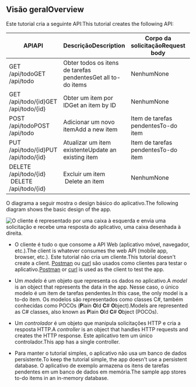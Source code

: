 ## <a name="overview"></a><span data-ttu-id="21f76-101">Visão geral</span><span class="sxs-lookup"><span data-stu-id="21f76-101">Overview</span></span>

<span data-ttu-id="21f76-102">Este tutorial cria a seguinte API:</span><span class="sxs-lookup"><span data-stu-id="21f76-102">This tutorial creates the following API:</span></span>

|<span data-ttu-id="21f76-103">API</span><span class="sxs-lookup"><span data-stu-id="21f76-103">API</span></span> | <span data-ttu-id="21f76-104">Descrição</span><span class="sxs-lookup"><span data-stu-id="21f76-104">Description</span></span> | <span data-ttu-id="21f76-105">Corpo da solicitação</span><span class="sxs-lookup"><span data-stu-id="21f76-105">Request body</span></span> | <span data-ttu-id="21f76-106">Corpo da resposta</span><span class="sxs-lookup"><span data-stu-id="21f76-106">Response body</span></span> |
|--- | ---- | ---- | ---- |
|<span data-ttu-id="21f76-107">GET /api/todo</span><span class="sxs-lookup"><span data-stu-id="21f76-107">GET /api/todo</span></span> | <span data-ttu-id="21f76-108">Obter todos os itens de tarefas pendentes</span><span class="sxs-lookup"><span data-stu-id="21f76-108">Get all to-do items</span></span> | <span data-ttu-id="21f76-109">Nenhum</span><span class="sxs-lookup"><span data-stu-id="21f76-109">None</span></span> | <span data-ttu-id="21f76-110">Matriz de itens de tarefas pendentes</span><span class="sxs-lookup"><span data-stu-id="21f76-110">Array of to-do items</span></span>|
|<span data-ttu-id="21f76-111">GET /api/todo/{id}</span><span class="sxs-lookup"><span data-stu-id="21f76-111">GET /api/todo/{id}</span></span> | <span data-ttu-id="21f76-112">Obter um item por ID</span><span class="sxs-lookup"><span data-stu-id="21f76-112">Get an item by ID</span></span> | <span data-ttu-id="21f76-113">Nenhum</span><span class="sxs-lookup"><span data-stu-id="21f76-113">None</span></span> | <span data-ttu-id="21f76-114">Item de tarefas pendentes</span><span class="sxs-lookup"><span data-stu-id="21f76-114">To-do item</span></span>|
|<span data-ttu-id="21f76-115">POST /api/todo</span><span class="sxs-lookup"><span data-stu-id="21f76-115">POST /api/todo</span></span> | <span data-ttu-id="21f76-116">Adicionar um novo item</span><span class="sxs-lookup"><span data-stu-id="21f76-116">Add a new item</span></span> | <span data-ttu-id="21f76-117">Item de tarefas pendentes</span><span class="sxs-lookup"><span data-stu-id="21f76-117">To-do item</span></span> | <span data-ttu-id="21f76-118">Item de tarefas pendentes</span><span class="sxs-lookup"><span data-stu-id="21f76-118">To-do item</span></span> |
|<span data-ttu-id="21f76-119">PUT /api/todo/{id}</span><span class="sxs-lookup"><span data-stu-id="21f76-119">PUT /api/todo/{id}</span></span> | <span data-ttu-id="21f76-120">Atualizar um item &nbsp; existente</span><span class="sxs-lookup"><span data-stu-id="21f76-120">Update an existing item &nbsp;</span></span> | <span data-ttu-id="21f76-121">Item de tarefas pendentes</span><span class="sxs-lookup"><span data-stu-id="21f76-121">To-do item</span></span> | <span data-ttu-id="21f76-122">Nenhum</span><span class="sxs-lookup"><span data-stu-id="21f76-122">None</span></span> |
|<span data-ttu-id="21f76-123">DELETE /api/todo/{id} &nbsp; &nbsp;</span><span class="sxs-lookup"><span data-stu-id="21f76-123">DELETE /api/todo/{id} &nbsp; &nbsp;</span></span> | <span data-ttu-id="21f76-124">Excluir um item &nbsp; &nbsp;</span><span class="sxs-lookup"><span data-stu-id="21f76-124">Delete an item &nbsp; &nbsp;</span></span> | <span data-ttu-id="21f76-125">Nenhum</span><span class="sxs-lookup"><span data-stu-id="21f76-125">None</span></span> | <span data-ttu-id="21f76-126">Nenhum</span><span class="sxs-lookup"><span data-stu-id="21f76-126">None</span></span>|

<span data-ttu-id="21f76-127">O diagrama a seguir mostra o design básico do aplicativo.</span><span class="sxs-lookup"><span data-stu-id="21f76-127">The following diagram shows the basic design of the app.</span></span>

![O cliente é representado por uma caixa à esquerda e envia uma solicitação e recebe uma resposta do aplicativo, uma caixa desenhada à direita.](../../tutorials/first-web-api/_static/architecture.png)

* <span data-ttu-id="21f76-132">O cliente é tudo o que consome a API Web (aplicativo móvel, navegador, etc.).</span><span class="sxs-lookup"><span data-stu-id="21f76-132">The client is whatever consumes the web API (mobile app, browser, etc.).</span></span> <span data-ttu-id="21f76-133">Este tutorial não cria um cliente.</span><span class="sxs-lookup"><span data-stu-id="21f76-133">This tutorial doesn't create a client.</span></span> <span data-ttu-id="21f76-134">[Postman](https://www.getpostman.com/) ou [curl](https://developer.apple.com/legacy/library/documentation/Darwin/Reference/ManPages/man1/curl.1.html) são usados como clientes para testar o aplicativo.</span><span class="sxs-lookup"><span data-stu-id="21f76-134">[Postman](https://www.getpostman.com/) or [curl](https://developer.apple.com/legacy/library/documentation/Darwin/Reference/ManPages/man1/curl.1.html) is used as the client to test the app.</span></span>

* <span data-ttu-id="21f76-135">Um *modelo* é um objeto que representa os dados no aplicativo.</span><span class="sxs-lookup"><span data-stu-id="21f76-135">A *model* is an object that represents the data in the app.</span></span> <span data-ttu-id="21f76-136">Nesse caso, o único modelo é um item de tarefas pendentes.</span><span class="sxs-lookup"><span data-stu-id="21f76-136">In this case, the only model is a to-do item.</span></span> <span data-ttu-id="21f76-137">Os modelos são representados como classes C#, também conhecidas como POCOs (**P**lain **O**ld **C**# **O**bject).</span><span class="sxs-lookup"><span data-stu-id="21f76-137">Models are represented as C# classes, also known as **P**lain **O**ld **C**# **O**bject (POCOs).</span></span>

* <span data-ttu-id="21f76-138">Um *controlador* é um objeto que manipula solicitações HTTP e cria a resposta HTTP.</span><span class="sxs-lookup"><span data-stu-id="21f76-138">A *controller* is an object that handles HTTP requests and creates the HTTP response.</span></span> <span data-ttu-id="21f76-139">Este aplicativo tem um único controlador.</span><span class="sxs-lookup"><span data-stu-id="21f76-139">This app has a single controller.</span></span>

* <span data-ttu-id="21f76-140">Para manter o tutorial simples, o aplicativo não usa um banco de dados persistente.</span><span class="sxs-lookup"><span data-stu-id="21f76-140">To keep the tutorial simple, the app doesn't use a persistent database.</span></span> <span data-ttu-id="21f76-141">O aplicativo de exemplo armazena os itens de tarefas pendentes em um banco de dados em memória.</span><span class="sxs-lookup"><span data-stu-id="21f76-141">The sample app stores to-do items in an in-memory database.</span></span>
